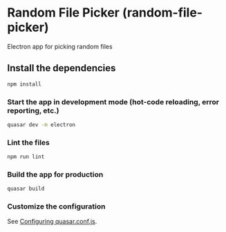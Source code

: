# Random File Picker (random-file-picker)

Electron app for picking random files

## Install the dependencies
```bash
npm install
```

### Start the app in development mode (hot-code reloading, error reporting, etc.)
```bash
quasar dev -m electron
```

### Lint the files
```bash
npm run lint
```

### Build the app for production
```bash
quasar build
```

### Customize the configuration
See [Configuring quasar.conf.js](https://quasar.dev/quasar-cli/quasar-conf-js).

